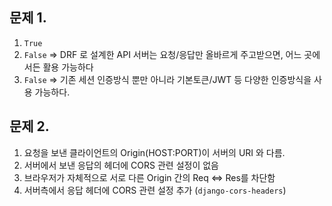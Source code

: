 ## 문제 1.

1. `True`
2. `False` => DRF 로 설계한 API 서버는 요청/응답만 올바르게 주고받으면, 어느 곳에서든 활용 가능하다
3. `False` => 기존 세션 인증방식 뿐만 아니라 기본토큰/JWT 등 다양한 인증방식을 사용 가능하다.



## 문제 2.

1. 요청을 보낸 클라이언트의 Origin(HOST:PORT)이 서버의 URI 와 다름.
2. 서버에서 보낸 응답의 헤더에 CORS 관련 설정이 없음
3. 브라우저가 자체적으로 서로 다른 Origin 간의 Req <=> Res를 차단함
4. 서버측에서 응답 헤더에 CORS 관련 설정 추가 (`django-cors-headers`)

